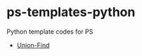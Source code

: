 # ps-templates-python
Python template codes for PS

- [Union-Find](https://github.com/heoboseong7/ps-templates-python/blob/main/union-find.py)
